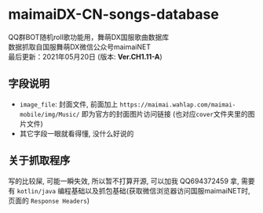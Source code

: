 # maimaiDX-CN-songs-database
QQ群BOT随机roll歌功能用，舞萌DX国服歌曲数据库  
数据抓取自国服舞萌DX微信公众号maimaiNET  
最后更新：2021年05月20日 (版本: **Ver.CH1.11-A**)

## 字段说明
- `image_file`: 封面文件, 前面加上 `https://maimai.wahlap.com/maimai-mobile/img/Music/` 即为官方的封面图片访问链接 (也对应`cover`文件夹里的图片文件)
- 其它字段一眼就看得懂, 没什么好说的

## 关于抓取程序
写的比较屎, 可能一瞬失效, 所以暂不打算开源, 可以加我 QQ694372459 拿, 需要有 `kotlin/java` 编程基础以及抓包基础(获取微信浏览器访问国服maimaiNET时, 页面的 `Response Headers`)
